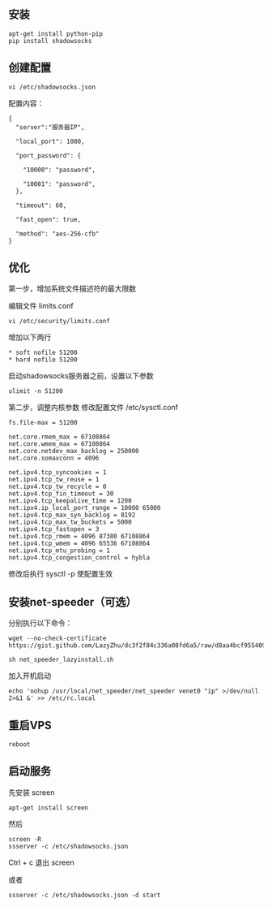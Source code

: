 

## 安装

	apt-get install python-pip
	pip install shadowsocks

## 创建配置

	vi /etc/shadowsocks.json

配置内容：

	{
	  "server":"服务器IP",

	  "local_port": 1080,

	  "port_password": {

	    "10000": "password",

	    "10001": "password",
	  },

	  "timeout": 60,

	  "fast_open": true,

	  "method": "aes-256-cfb"
	}

## 优化

第一步，增加系统文件描述符的最大限数

编辑文件 limits.conf

	vi /etc/security/limits.conf

增加以下两行

	* soft nofile 51200
	* hard nofile 51200

启动shadowsocks服务器之前，设置以下参数

	ulimit -n 51200

第二步，调整内核参数
修改配置文件 /etc/sysctl.conf

	fs.file-max = 51200

	net.core.rmem_max = 67108864
	net.core.wmem_max = 67108864
	net.core.netdev_max_backlog = 250000
	net.core.somaxconn = 4096

	net.ipv4.tcp_syncookies = 1
	net.ipv4.tcp_tw_reuse = 1
	net.ipv4.tcp_tw_recycle = 0
	net.ipv4.tcp_fin_timeout = 30
	net.ipv4.tcp_keepalive_time = 1200
	net.ipv4.ip_local_port_range = 10000 65000
	net.ipv4.tcp_max_syn_backlog = 8192
	net.ipv4.tcp_max_tw_buckets = 5000
	net.ipv4.tcp_fastopen = 3
	net.ipv4.tcp_rmem = 4096 87380 67108864
	net.ipv4.tcp_wmem = 4096 65536 67108864
	net.ipv4.tcp_mtu_probing = 1
	net.ipv4.tcp_congestion_control = hybla
	
修改后执行 sysctl -p 使配置生效

## 安装net-speeder（可选）

分别执行以下命令：

	wget --no-check-certificate https://gist.github.com/LazyZhu/dc3f2f84c336a08fd6a5/raw/d8aa4bcf955409e28a262ccf52921a65fe49da99/net_speeder_lazyinstall.sh

	sh net_speeder_lazyinstall.sh

加入开机启动

	echo 'nohup /usr/local/net_speeder/net_speeder venet0 "ip" >/dev/null 2>&1 &' >> /etc/rc.local

## 重启VPS

	reboot

## 启动服务

先安装 screen
		
	apt-get install screen

然后 
		
	screen -R
	ssserver -c /etc/shadowsocks.json

Ctrl + c 退出 screen

或者
	
	ssserver -c /etc/shadowsocks.json -d start


		
